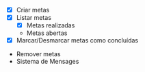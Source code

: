 - [x] Criar metas
- [x] Listar metas
    - [x] Metas realizadas
    - Metas abertas
- [x] Marcar/Desmarcar metas como concluídas
- Remover metas
- Sistema de Mensages